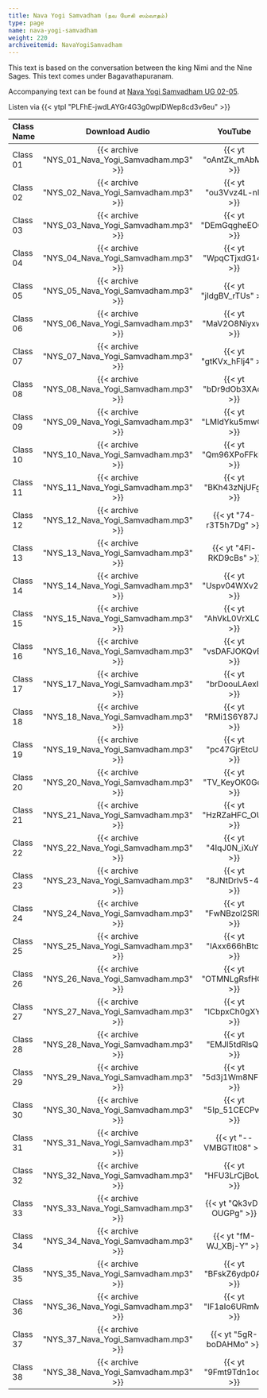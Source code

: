 ```yaml
---
title: Nava Yogi Samvadham (நவ யோகி ஸம்வாதம்)
type: page
name: nava-yogi-samvadham
weight: 220
archiveitemid: NavaYogiSamvadham
---
```


This text is based on the conversation between the king Nimi and the Nine Sages. This text comes under Bagavathapuranam.

Accompanying text can be found at [Nava Yogi Samvadham UG 02-05](https://archive.org/download/VedanticTexts/Jayanteya-Gita-UG-02-05.pdf).

Listen via {{< ytpl "PLFhE-jwdLAYGr4G3g0wplDWep8cd3v6eu" >}}

Class Name | Download Audio | YouTube
:---|:---:|:---:
Class 01 | {{< archive "NYS_01_Nava_Yogi_Samvadham.mp3" >}} | {{< yt "oAntZk_mAbM" >}}
Class 02 | {{< archive "NYS_02_Nava_Yogi_Samvadham.mp3" >}} | {{< yt "ou3Vvz4L-nI" >}}
Class 03 | {{< archive "NYS_03_Nava_Yogi_Samvadham.mp3" >}} | {{< yt "DEmGqgheEOQ" >}}
Class 04 | {{< archive "NYS_04_Nava_Yogi_Samvadham.mp3" >}} | {{< yt "WpqCTjxdG14" >}}
Class 05 | {{< archive "NYS_05_Nava_Yogi_Samvadham.mp3" >}} | {{< yt "jIdgBV_rTUs" >}}
Class 06 | {{< archive "NYS_06_Nava_Yogi_Samvadham.mp3" >}} | {{< yt "MaV2O8Niyxw" >}}
Class 07 | {{< archive "NYS_07_Nava_Yogi_Samvadham.mp3" >}} | {{< yt "gtKVx_hFIj4" >}}
Class 08 | {{< archive "NYS_08_Nava_Yogi_Samvadham.mp3" >}} | {{< yt "bDr9dOb3XAo" >}}
Class 09 | {{< archive "NYS_09_Nava_Yogi_Samvadham.mp3" >}} | {{< yt "LMIdYku5mwQ" >}}
Class 10 | {{< archive "NYS_10_Nava_Yogi_Samvadham.mp3" >}} | {{< yt "Qm96XPoFFkE" >}}
Class 11 | {{< archive "NYS_11_Nava_Yogi_Samvadham.mp3" >}} | {{< yt "BKh43zNjUFg" >}}
Class 12 | {{< archive "NYS_12_Nava_Yogi_Samvadham.mp3" >}} | {{< yt "74-r3T5h7Dg" >}}
Class 13 | {{< archive "NYS_13_Nava_Yogi_Samvadham.mp3" >}} | {{< yt "4Fl-RKD9cBs" >}}
Class 14 | {{< archive "NYS_14_Nava_Yogi_Samvadham.mp3" >}} | {{< yt "Uspv04WXv2s" >}}
Class 15 | {{< archive "NYS_15_Nava_Yogi_Samvadham.mp3" >}} | {{< yt "AhVkL0VrXLQ" >}}
Class 16 | {{< archive "NYS_16_Nava_Yogi_Samvadham.mp3" >}} | {{< yt "vsDAFJOKQvE" >}}
Class 17 | {{< archive "NYS_17_Nava_Yogi_Samvadham.mp3" >}} | {{< yt "brDoouLAexI" >}}
Class 18 | {{< archive "NYS_18_Nava_Yogi_Samvadham.mp3" >}} | {{< yt "RMi1S6Y87JI" >}}
Class 19 | {{< archive "NYS_19_Nava_Yogi_Samvadham.mp3" >}} | {{< yt "pc47GjrEtcU" >}}
Class 20 | {{< archive "NYS_20_Nava_Yogi_Samvadham.mp3" >}} | {{< yt "TV_KeyOK0Gc" >}}
Class 21 | {{< archive "NYS_21_Nava_Yogi_Samvadham.mp3" >}} | {{< yt "HzRZaHFC_OU" >}}
Class 22 | {{< archive "NYS_22_Nava_Yogi_Samvadham.mp3" >}} | {{< yt "4IqJ0N_iXuY" >}}
Class 23 | {{< archive "NYS_23_Nava_Yogi_Samvadham.mp3" >}} | {{< yt "8JNtDrlv5-4" >}}
Class 24 | {{< archive "NYS_24_Nava_Yogi_Samvadham.mp3" >}} | {{< yt "FwNBzol2SRI" >}}
Class 25 | {{< archive "NYS_25_Nava_Yogi_Samvadham.mp3" >}} | {{< yt "IAxx666hBtc" >}}
Class 26 | {{< archive "NYS_26_Nava_Yogi_Samvadham.mp3" >}} | {{< yt "OTMNLgRsfHQ" >}}
Class 27 | {{< archive "NYS_27_Nava_Yogi_Samvadham.mp3" >}} | {{< yt "lCbpxCh0gXY" >}}
Class 28 | {{< archive "NYS_28_Nava_Yogi_Samvadham.mp3" >}} | {{< yt "EMJl5tdRlsQ" >}}
Class 29 | {{< archive "NYS_29_Nava_Yogi_Samvadham.mp3" >}} | {{< yt "5d3j1Wm8NFk" >}}
Class 30 | {{< archive "NYS_30_Nava_Yogi_Samvadham.mp3" >}} | {{< yt "5Ip_51CECPw" >}}
Class 31 | {{< archive "NYS_31_Nava_Yogi_Samvadham.mp3" >}} | {{< yt "--VMBGTIt08" >}}
Class 32 | {{< archive "NYS_32_Nava_Yogi_Samvadham.mp3" >}} | {{< yt "HFU3LrCjBoU" >}}
Class 33 | {{< archive "NYS_33_Nava_Yogi_Samvadham.mp3" >}} | {{< yt "Qk3vD-OUGPg" >}}
Class 34 | {{< archive "NYS_34_Nava_Yogi_Samvadham.mp3" >}} | {{< yt "fM-WJ_XBj-Y" >}}
Class 35 | {{< archive "NYS_35_Nava_Yogi_Samvadham.mp3" >}} | {{< yt "BFskZ6ydp0A" >}}
Class 36 | {{< archive "NYS_36_Nava_Yogi_Samvadham.mp3" >}} | {{< yt "IF1aIo6URmM" >}}
Class 37 | {{< archive "NYS_37_Nava_Yogi_Samvadham.mp3" >}} | {{< yt "5gR-boDAHMo" >}}
Class 38 | {{< archive "NYS_38_Nava_Yogi_Samvadham.mp3" >}} | {{< yt "9Fmt9Tdn1oo" >}}